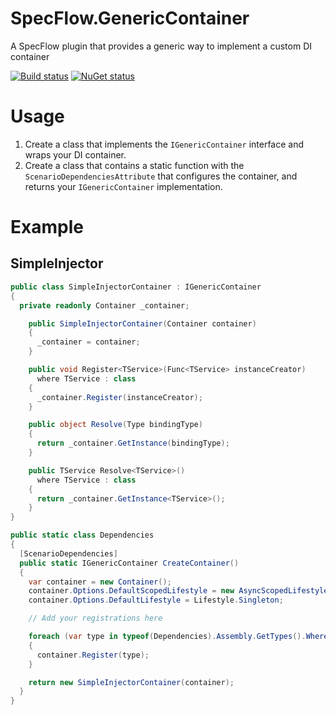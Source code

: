# SpecFlow.GenericContainer
A SpecFlow plugin that provides a generic way to implement a custom DI container

[![Build status](https://ci.appveyor.com/api/projects/status/jlhywg2nulwescgy/branch/master?svg=true)](https://ci.appveyor.com/project/maartenkools/specflow-genericcontainer/branch/master)
[![NuGet status](https://img.shields.io/nuget/v/SpecFlow.GenericContainer.svg)](https://www.nuget.org/packages/SpecFlow.GenericContainer/)

# Usage
1. Create a class that implements the `IGenericContainer` interface and wraps your DI container.
2. Create a class that contains a static function with the `ScenarioDependenciesAttribute` that configures the container, and returns your `IGenericContainer` implementation.

# Example
## SimpleInjector
```csharp
public class SimpleInjectorContainer : IGenericContainer
{
  private readonly Container _container;

    public SimpleInjectorContainer(Container container)
    {
      _container = container;
    }

    public void Register<TService>(Func<TService> instanceCreator)
      where TService : class
    {
      _container.Register(instanceCreator);
    }

    public object Resolve(Type bindingType)
    {
      return _container.GetInstance(bindingType);
    }

    public TService Resolve<TService>()
      where TService : class
    {
      return _container.GetInstance<TService>();
    }
}
```
```csharp
public static class Dependencies
{
  [ScenarioDependencies]
  public static IGenericContainer CreateContainer()
  {
    var container = new Container();
    container.Options.DefaultScopedLifestyle = new AsyncScopedLifestyle();
    container.Options.DefaultLifestyle = Lifestyle.Singleton;

    // Add your registrations here

    foreach (var type in typeof(Dependencies).Assembly.GetTypes().Where(t => Attribute.IsDefined(t, typeof(BindingAttribute))))
    {
      container.Register(type);
    }

    return new SimpleInjectorContainer(container);
  }
}
```